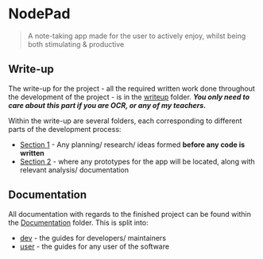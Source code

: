 # NodePad
> A note-taking app made for the user to actively enjoy, whilst being both stimulating & productive

## Write-up

The write-up for the project - all the required written work done throughout the development of the project - is in the [writeup](/writeup) folder. ***You only need to care about this part if you are OCR, or any of my teachers.***

Within the write-up are several folders, each corresponding to different parts of the development process:
- [Section 1](https://github.com/samcalthrop/NodePad/tree/main/writeup/1%20-%20Analysis) - Any planning/ research/ ideas formed **before any code is written**
- [Section 2](https://github.com/samcalthrop/NodePad/tree/main/writeup/2%20-%20Iterative%20Development) - where any prototypes for the app will be located, along with relevant analysis/ documentation

## Documentation

All documentation with regards to the finished project can be found within the [Documentation](/documentation) folder. This is split into:
- [dev](/documentation/dev) - the guides for developers/ maintainers
- [user](/documentation/user) - the guides for any user of the software
